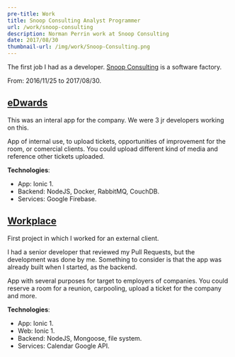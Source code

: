 ```yaml
---
pre-title: Work
title: Snoop Consulting Analyst Programmer
url: /work/snoop-consulting
description: Norman Perrin work at Snoop Consulting
date: 2017/08/30
thumbnail-url: /img/work/Snoop-Consulting.png
---
```


The first job I had as a developer. [Snoop Consulting](https://www.snoopconsulting.com) is a software factory.

From: 2016/11/25 to 2017/08/30.

## [eDwards](https://youtu.be/YgZmk5YSLRc)

This was an interal app for the company. We were 3 jr developers working on this.

App of internal use, to upload tickets, opportunities of improvement for the room, or comercial clients.
You could upload different kind of media and reference other tickets uploaded.

**Technologies**:

- App: Ionic 1.
- Backend: NodeJS, Docker, RabbitMQ, CouchDB.
- Services: Google Firebase.

## [Workplace](https://youtu.be/wh1eJuMH8gQ)

First project in which I worked for an external client.

I had a senior developer that reviewed my Pull Requests, but the development was done by me. Something to consider is that the app was already built when I started, as the backend.

App with several purposes for target to employers of companies.
You could reserve a room for a reunion, carpooling, upload a ticket for the company and more.

**Technologies**:

- App: Ionic 1.
- Web: Ionic 1.
- Backend: NodeJS, Mongoose, file system.
- Services: Calendar Google API.

